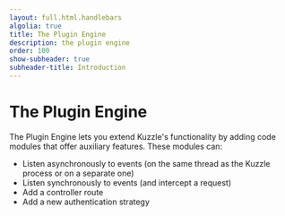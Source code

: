 ```yaml
---
layout: full.html.handlebars
algolia: true
title: The Plugin Engine
description: the plugin engine
order: 100
show-subheader: true
subheader-title: Introduction
---
```



# The Plugin Engine

The Plugin Engine lets you extend Kuzzle's functionality by adding code modules that offer auxiliary features. These modules can:

- Listen asynchronously to events (on the same thread as the Kuzzle process or on a separate one)
- Listen synchronously to events (and intercept a request)
- Add a controller route
- Add a new authentication strategy